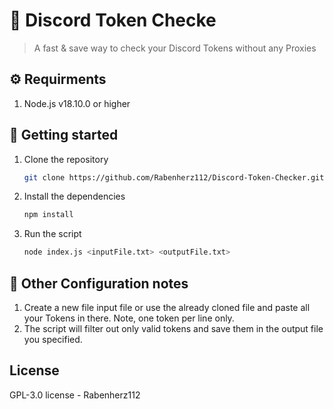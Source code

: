 # 🤖 Discord Token Checke
> A fast & save way to check your Discord Tokens without any Proxies

## ⚙️ Requirments
1. Node.js v18.10.0 or higher

## 🚀 Getting started

1. Clone the repository

    ```bash
    git clone https://github.com/Rabenherz112/Discord-Token-Checker.git
    ```
2. Install the dependencies

    ```bash
    npm install
    ```
3. Run the script

    ```bash
    node index.js <inputFile.txt> <outputFile.txt>
    ```
## 🔑 Other Configuration notes
1. Create a new file input file or use the already cloned file and paste all your Tokens in there. Note, one token per line only.
2. The script will filter out only valid tokens and save them in the output file you specified.

## License
GPL-3.0 license - Rabenherz112